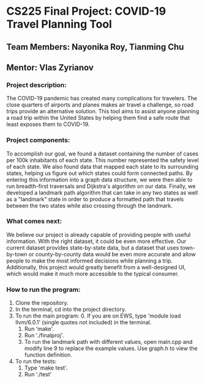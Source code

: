 # CS225 Final Project: COVID-19 Travel Planning Tool
## Team Members: Nayonika Roy, Tianming Chu
## Mentor: Vlas Zyrianov

### Project description:
The COVID-19 pandemic has created many complications for travelers. The close quarters of airports and planes makes air travel a challenge, so road trips provide an alternative solution. This tool aims to assist anyone planning a road trip within the United States by helping them find  a safe route that least exposes them to COVID-19. 

### Project components:
To accomplish our goal, we found a dataset containing the number of cases per 100k inhabitants of each state. This number represented the safety level of each state. We also found data that mapped each state to its surrounding states, helping us figure out which states could form connected paths. By entering this information into a graph data structure, we were then able to run breadth-first traversals and Dijkstra's algorithm on our data. Finally, we developed a landmark path algorithm that can take in any two states as well as a "landmark" state in order to produce a formatted path that travels between the two states while also crossing through the landmark.

### What comes next: 
We believe our project is already capable of providing people with useful information. With the right dataset, it could be even more effective. Our current dataset provides state-by-state data, but a dataset that uses town-by-town or county-by-county data would be even more accurate and allow people to make the most informed decisions while planning a trip. Additionally, this project would greatly benefit from a well-designed UI, which would make it much more accessible to the typical consumer.

### How to run the program:
1. Clone the repository.
2. In the terminal, cd into the project directory. 
3. To run the main program:
    0. If you are on EWS, type 'module load llvm/6.0.1' (single quotes not included) in the terminal.
    1. Run 'make'.
    2. Run './finalproj'.
    3. To run the landmark path with different values, open main.cpp and modify line 9 to replace the example values. Use graph.h to view the function definition.
4. To run the tests:
    1. Type 'make test'.
    2. Run './test'

